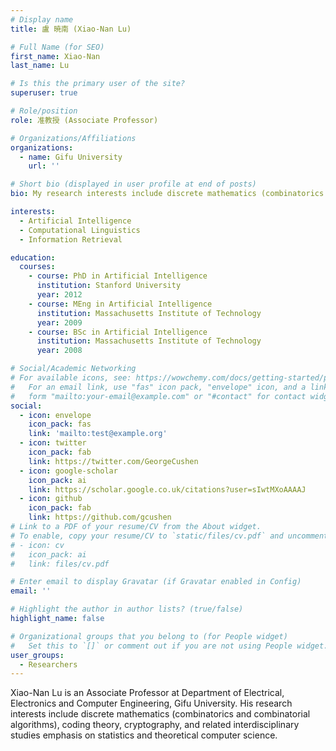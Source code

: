 ```yaml
---
# Display name
title: 盧 暁南 (Xiao-Nan Lu) 

# Full Name (for SEO)
first_name: Xiao-Nan
last_name: Lu

# Is this the primary user of the site?
superuser: true

# Role/position
role: 准教授 (Associate Professor)

# Organizations/Affiliations
organizations:
  - name: Gifu University
    url: ''

# Short bio (displayed in user profile at end of posts)
bio: My research interests include discrete mathematics (combinatorics and combinatorial algorithms), coding theory, cryptography, and related interdisciplinary studies emphasis on statistics and theoretical computer science.

interests:
  - Artificial Intelligence
  - Computational Linguistics
  - Information Retrieval

education:
  courses:
    - course: PhD in Artificial Intelligence
      institution: Stanford University
      year: 2012
    - course: MEng in Artificial Intelligence
      institution: Massachusetts Institute of Technology
      year: 2009
    - course: BSc in Artificial Intelligence
      institution: Massachusetts Institute of Technology
      year: 2008

# Social/Academic Networking
# For available icons, see: https://wowchemy.com/docs/getting-started/page-builder/#icons
#   For an email link, use "fas" icon pack, "envelope" icon, and a link in the
#   form "mailto:your-email@example.com" or "#contact" for contact widget.
social:
  - icon: envelope
    icon_pack: fas
    link: 'mailto:test@example.org'
  - icon: twitter
    icon_pack: fab
    link: https://twitter.com/GeorgeCushen
  - icon: google-scholar
    icon_pack: ai
    link: https://scholar.google.co.uk/citations?user=sIwtMXoAAAAJ
  - icon: github
    icon_pack: fab
    link: https://github.com/gcushen
# Link to a PDF of your resume/CV from the About widget.
# To enable, copy your resume/CV to `static/files/cv.pdf` and uncomment the lines below.
# - icon: cv
#   icon_pack: ai
#   link: files/cv.pdf

# Enter email to display Gravatar (if Gravatar enabled in Config)
email: ''

# Highlight the author in author lists? (true/false)
highlight_name: false

# Organizational groups that you belong to (for People widget)
#   Set this to `[]` or comment out if you are not using People widget.
user_groups:
  - Researchers
---
```


Xiao-Nan Lu is an Associate Professor at Department of Electrical, Electronics and Computer Engineering, Gifu University. His research interests include discrete mathematics (combinatorics and combinatorial algorithms), coding theory, cryptography, and related interdisciplinary studies emphasis on statistics and theoretical computer science.
